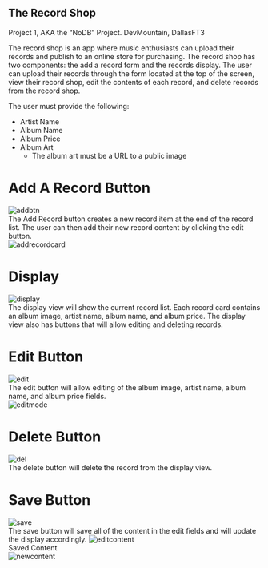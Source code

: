 ## The Record Shop
Project 1, AKA the “NoDB” Project. DevMountain, DallasFT3

The record shop is an app where music enthusiasts can upload their records and publish to an online store for purchasing. The record shop has two components: the add a record form and the records display. The user can upload their records through the form located at the top of the screen, view their record shop, edit the contents of each record, and delete records from the record shop.

The user must provide the following:
* Artist Name
* Album Name
* Album Price
* Album Art
  * The album art must be a URL to a public image

# Add A Record Button <br>
![addbtn](https://github.com/XINEXPORT/record-shop/assets/40744735/c0013d19-1785-47c5-a218-d929b0f9a766) <br>
The Add Record button creates a new record item at the end of the record list. The user can then add their new record content by clicking the edit button. <br>
![addrecordcard](https://github.com/XINEXPORT/record-shop/assets/40744735/b73c47f8-a8b3-41a7-afc8-b42c0c9e9bd9)

# Display <br>
![display](https://github.com/XINEXPORT/record-shop/assets/40744735/22e3d64a-6bc5-4b84-ba88-290fc09fe230) <br>
The display view will show the current record list. Each record card contains an album image, artist name, album name, and album price. The display view also has buttons that will allow editing and deleting records. <br>

# Edit Button <br>
![edit](https://github.com/XINEXPORT/record-shop/assets/40744735/d54ef6b3-ebc0-469d-ad97-42b87814f16d) <br>
The edit button will allow editing of the album image, artist name, album name, and album price fields. <br>
![editmode](https://github.com/XINEXPORT/record-shop/assets/40744735/67adbb37-abc1-4bd6-be16-2fc8b955ad34)

# Delete Button <br>
![del](https://github.com/XINEXPORT/record-shop/assets/40744735/a034265b-5ec3-4316-84bb-e9b6d598a2a3) <br>
The delete button will delete the record from the display view.

# Save Button <br>
![save](https://github.com/XINEXPORT/record-shop/assets/40744735/159faead-a750-4889-9023-af78dbaa42dc) <br>
The save button will save all of the content in the edit fields and will update the display accordingly.
![editcontent](https://github.com/XINEXPORT/record-shop/assets/40744735/25d310bf-8ca6-4be5-9b7b-70f78819336c) <br>
Saved Content <br>
![newcontent](https://github.com/XINEXPORT/record-shop/assets/40744735/c3639eff-6681-4a65-bffa-bf27ef1945be)








